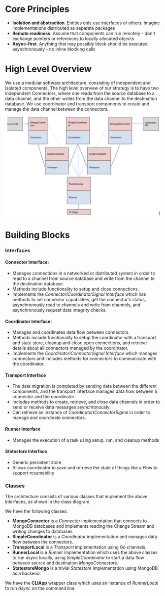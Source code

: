 # Core Principles 

* **Isolation and abstraction**.
Entities only use interfaces of others. Imagine implementations distributed as separate packages
* **Remote readiness**.
Assume that components can run remotely - don't exchange pointers or references to locally allocated objects
* **Async-first**.
Anything that may possibly block should be executed asynchronously - no inline blocking calls

# High Level Overview

We use a modular software architecture, consisting of independent and isolated components. The high level overview of our strategy is to have two independent Connectors, where one reads from the source database to a data channel, and the other writes from the data channel to the destination database. We use coordinator and transport components to create and manage the data channel between the connectors.

![Class Diagram](diagrams/high_level_class_diagram.png)
# Building Blocks

### Interfaces

#### Connector Interface: 
* Manages connections in a networked or distributed system in order to read to a channel from source database and write from the channel to the destination database.
* Methods include functionality to setup and close connections.
* Implements the *ConnectorICoordinatorSignal Interface* which has methods to set connector capabilities, get the connector's status, asynchronously read to channels and write from channels, and asynchronously request data integrity checks.

#### Coordinator Interface: 
* Manages and coordinates data flow between connectors.
* Methods include functionality to setup the coordinator with a transport and state store, cleanup and close open connections, and retrieve details about all connectors managed by the coordinator. 
* Implements the *CoordinatorIConnectorSignal Interface* which manages connectors and includes methods for connectors to communicate with the coordinator.

#### Transport Interface
* The data migration is completed by sending data between the different components, and the transport interface manages data flow between a connector and the coordinator.
* Includes methods to create, retrieve, and close data channels in order to send or receive data messages asynchronously.
* Can retrieve an instance of *CoordinatorIConnectorSignal* in order to manage and coordinate connectors. 

#### Runner Interface
* Manages the execution of a task using setup, run, and cleanup methods

#### Statestore Interface
* Generic persistent store
* Allows coordinator to save and retrieve the state of things like a Flow to support resumability 

### Classes
The architecture consists of various classes that implement the above interfaces, as shown in the class diagram. 

We have the following classes:
- **MongoConnector**  is a *Connector* implementation that connects to MongoDB databases and implements reading the Change Stream and writing changes to databases.
- **SimpleCoordinator** is a *Coordinator* implementation and manages data flow between the connectors. 
- **TransportLocal** is a *Transport* implementation using Go channels.
- **RunnerLocal** is a *Runner* implementation which uses the above classes to run *dsync* locally, using *SimpleCoordinator* to start a data flow between source and destination *MongoConnectors*.
- **StatestoreMongo** is a trivial *Statestore* implementation using MongoDB as a backend.

We have the **CLIApp** wrapper class which uses an instance of *RunnerLocal* to run *dsync* on the command line. 
